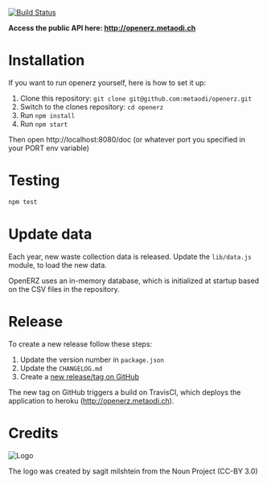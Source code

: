 [![Build Status](https://travis-ci.org/metaodi/openerz.svg?branch=master)](https://travis-ci.org/metaodi/openerz)

**Access the public API here: http://openerz.metaodi.ch**

Installation
============

If you want to run openerz yourself, here is how to set it up:

1. Clone this repository: `git clone git@github.com:metaodi/openerz.git`
1. Switch to the clones repository: `cd openerz`
1. Run `npm install`
1. Run `npm start`

Then open http://localhost:8080/doc (or whatever port you specified in your PORT env variable)

Testing
=======

```bash
npm test
```

Update data
===========

Each year, new waste collection data is released. 
Update the `lib/data.js` module, to load the new data.

OpenERZ uses an in-memory database, which is initialized at startup based on the CSV files in the repository.

Release
=======

To create a new release follow these steps:

1. Update the version number in `package.json`
1. Update the `CHANGELOG.md`
1. Create a [new release/tag on GitHub](https://github.com/metaodi/openerz/releases)

The new tag on GitHub triggers a build on TravisCI, which deploys the application to heroku (http://openerz.metaodi.ch).

Credits
=======

![Logo](https://raw.githubusercontent.com/metaodi/openerz/master/public/logo.png)

The logo was created by sagit milshtein from the Noun Project (CC-BY 3.0)
